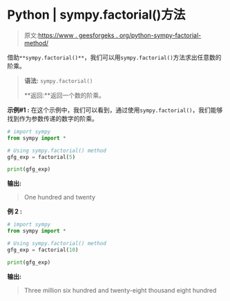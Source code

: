 # Python | sympy.factorial()方法

> 原文:[https://www . geesforgeks . org/python-sympy-factorial-method/](https://www.geeksforgeeks.org/python-sympy-factorial-method/)

借助`**sympy.factorial()**`，我们可以用`sympy.factorial()`方法求出任意数的阶乘。

> **语法:** `sympy.factorial()`
> 
> **返回:**返回一个数的阶乘。

**示例#1 :**
在这个示例中，我们可以看到，通过使用`sympy.factorial()`，我们能够找到作为参数传递的数字的阶乘。

```py
# import sympy
from sympy import *

# Using sympy.factorial() method
gfg_exp = factorial(5)

print(gfg_exp)
```

**输出:**

> One hundred and twenty

**例 2 :**

```py
# import sympy
from sympy import *

# Using sympy.factorial() method
gfg_exp = factorial(10)

print(gfg_exp)
```

**输出:**

> Three million six hundred and twenty-eight thousand eight hundred